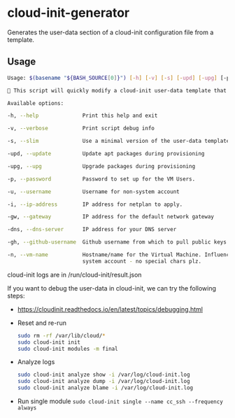 # cloud-init-generator

Generates the user-data section of a cloud-init configuration file from a template.

## Usage

```bash
Usage: $(basename "${BASH_SOURCE[0]}") [-h] [-v] [-s] [-upd] [-upg] [-p <password>] [-u <user>] [-gh <user>] [-n <name>]

💁 This script will quickly modify a cloud-init user-data template that can be used to provision virtual-machines, metal, and containers.

Available options:

-h, --help              Print this help and exit

-v, --verbose           Print script debug info

-s, --slim              Use a minimal version of the user-data template.

-upd, --update          Update apt packages during provisioning

-upg, --upg             Upgrade packages during provisioning

-p, --password          Password to set up for the VM Users.

-u, --username          Username for non-system account

-i, --ip-address        IP address for netplan to apply.

-gw, --gateway          IP address for the default network gateway

-dns, --dns-server      IP address for your DNS server

-gh, --github-username  Github username from which to pull public keys

-n, --vm-name           Hostname/name for the Virtual Machine. Influences the name of the 
                        system account - no special chars plz.
```
cloud-init logs are in /run/cloud-init/result.json

If you want to debug the user-data in cloud-init, we can try the following steps:

- https://cloudinit.readthedocs.io/en/latest/topics/debugging.html

- Reset and re-run
  ```bash
  sudo rm -rf /var/lib/cloud/*
  sudo cloud-init init
  sudo cloud-init modules -m final
  ```

- Analyze logs
  ```bash
  sudo cloud-init analyze show -i /var/log/cloud-init.log
  sudo cloud-init analyze dump -i /var/log/cloud-init.log
  sudo cloud-init analyze blame -i /var/log/cloud-init.log
  ```

- Run single module
  `sudo cloud-init single --name cc_ssh --frequency always`
